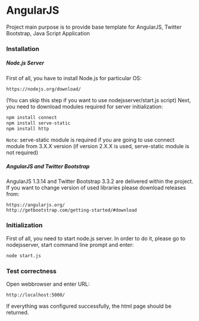 # AngularJS

Project main purpose is to provide base template for AngularJS, Twitter Bootstrap, Java Script Application

### Installation

##### Node.js Server

First of all, you have to install Node.js for particular OS:

```http
https://nodejs.org/download/
```

(You can skip this step if you want to use nodejsserver/start.js script)
Next, you need to download modules required for server initialization:

```sh
npm install connect
npm install serve-static
npm install http
```

``Note``:
serve-static module is required if you are going to use connect module from 3.X.X version (if version 2.X.X is used, serve-static module is not required)

##### AngularJS and Twitter Bootstrap

AngularJS 1.3.14 and Twitter Bootstrap 3.3.2 are delivered within the project. If you want to change version of used libraries please download releases from:

```http
https://angularjs.org/
http://getbootstrap.com/getting-started/#download
```

### Initialization

First of all, you need to start node.js server. In order to do it, please go to nodejsserver, start command line prompt and enter:

```sh
node start.js
```

### Test correctness

Open webbrowser and enter URL:

```http
http://localhost:5000/
```

If everything was configured successfully, the html page should be returned.
